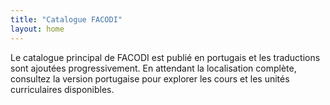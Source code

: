 ```yaml
---
title: "Catalogue FACODI"
layout: home
---
```


Le catalogue principal de FACODI est publié en portugais et les traductions sont ajoutées progressivement.
En attendant la localisation complète, consultez la version portugaise pour explorer les cours et les unités curriculaires disponibles.
